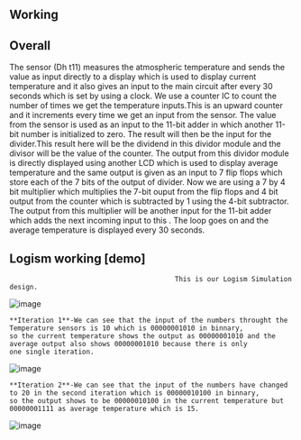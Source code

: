 ## Working
## Overall
The sensor (Dh t11) measures the atmospheric temperature and sends the value as input directly to a display which is used to display current temperature and it also gives an input to the main circuit after every 30 seconds which is set by using a clock. We use a counter IC to count the number of times we get the temperature inputs.This is an upward counter and it increments every time we get an input from the sensor. The value from the sensor is used as an input to the 11-bit adder in which another 11-bit number is initialized to zero. The result will then be the input for the divider.This result here will be the dividend in this dividor module and the divisor will be the value of the counter. The output from this dividor module is directly displayed using another LCD which is used to display average temperature and the same output is given as an input to 7 flip flops which store each of the 7 bits of the output of divider. Now we are using a 7 by 4 bit multiplier which multiplies the 7-bit ouput from the flip flops and 4 bit output from the counter which is subtracted by 1 using the 4-bit subtractor. The output from this multiplier will be another input for the 11-bit adder which adds the next incoming input to this . The loop goes on and the average temperature is displayed every 30 seconds.

## Logism working [demo]


                                             This is our Logism Simulation design. 
![image](https://github.com/ANSHVIVEKMALHOTRA/Miniproject-HEATWATCH/assets/119870034/154f2798-d6a1-4a4b-bc9f-3094c15a5ce5)


    **Iteration 1**-We can see that the input of the numbers throught the Temperature sensors is 10 which is 00000001010 in binnary, 
    so the current temperature shows the output as 00000001010 and the average output also shows 00000001010 because there is only 
    one single iteration.
![image](https://github.com/ANSHVIVEKMALHOTRA/Miniproject-HEATWATCH/assets/119870034/ff6bde34-ac7f-48df-947a-48d852a297c7)


    **Iteration 2**-We can see that the input of the numbers have changed to 20 in the second iteration which is 00000010100 in binnary,
    so the output shows to be 00000010100 in the current temperature but 00000001111 as average temperature which is 15.
![image](https://github.com/ANSHVIVEKMALHOTRA/Miniproject-HEATWATCH/assets/119870034/67b9facb-2238-46d8-9d3c-09ec99a141e9)
